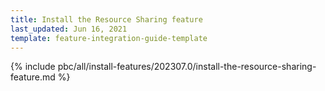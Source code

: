 ```yaml
---
title: Install the Resource Sharing feature
last_updated: Jun 16, 2021
template: feature-integration-guide-template
---
```


{% include pbc/all/install-features/202307.0/install-the-resource-sharing-feature.md %} <!-- To edit, see /_includes/pbc/all/install-features/202307.0/install-the-resource-sharing-feature.md -->
